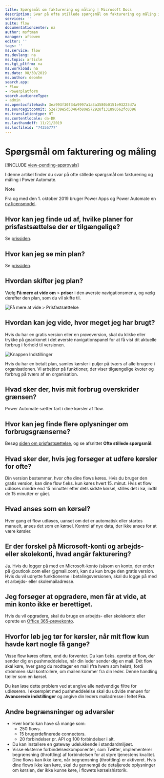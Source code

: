 ```yaml
---
title: Spørgsmål om fakturering og måling | Microsoft Docs
description: Svar på ofte stillede spørgsmål om fakturering og måling i Power Automate
services: ''
suite: flow
documentationcenter: na
author: msftman
manager: aftowen
editor: ''
tags: ''
ms.service: flow
ms.devlang: na
ms.topic: article
ms.tgt_pltfrm: na
ms.workload: na
ms.date: 08/30/2019
ms.author: deonhe
search.app:
- Flow
- Powerplatform
search.audienceType:
- admin
ms.openlocfilehash: 3ea993f30f34a9997a1a3a3580b0151e93223d7a
ms.sourcegitcommit: 52e739e5d53464b80e572928f131890562fc0396
ms.translationtype: HT
ms.contentlocale: da-DK
ms.lasthandoff: 11/21/2019
ms.locfileid: "74356777"
---
```

# <a name="billing-and-metering-questions"></a>Spørgsmål om fakturering og måling
[!INCLUDE [view-pending-approvals](includes/cc-rebrand.md)]

I denne artikel finder du svar på ofte stillede spørgsmål om fakturering og måling i Power Automate.

>[!NOTE]
> Fra og med den 1. oktober 2019 bruger Power Apps og Power Automate en [ny licensmodel](https://docs.microsoft.com/power-platform/admin/powerapps-flow-licensing-faq). 

## <a name="where-can-i-find-out-what-pricing-plans-are-available"></a>Hvor kan jeg finde ud af, hvilke planer for prisfastsættelse der er tilgængelige?

Se [prissiden](https://flow.microsoft.com/pricing/).

## <a name="where-can-i-find-out-what-my-plan-is"></a>Hvor kan jeg se min plan?

Se [prissiden](https://flow.microsoft.com/pricing/).

## <a name="how-do-i-switch-plans"></a>Hvordan skifter jeg plan?

Vælg **Få mere at vide om** > **priser** i den øverste navigationsmenu, og vælg derefter den plan, som du vil skifte til.

![Få mere at vide > Prisfastsættelse](./media/billing-questions/learn-pricing.png)

## <a name="how-do-i-know-how-much-ive-used"></a>Hvordan kan jeg vide, hvor meget jeg har brugt?

Hvis du har en gratis version eller en prøveversion, skal du klikke eller trykke på gearikonet i det øverste navigationspanel for at få vist dit aktuelle forbrug i forhold til versionen. 

![Knappen Indstillinger](./media/billing-questions/settings.png)

Hvis du har en betalt plan, samles kørsler i puljer på tværs af alle brugere i organisationen. Vi arbejder på funktioner, der viser tilgængelige kvoter og forbrug på tværs af en organisation.

## <a name="what-happens-if-my-usage-exceeds-the-limits"></a>Hvad sker der, hvis mit forbrug overskrider grænsen?

Power Automate sætter fart i dine kørsler af flow.

## <a name="where-can-i-find-more-information-regarding-the-usage-limits"></a>Hvor kan jeg finde flere oplysninger om forbrugsgrænserne?

Besøg [siden om prisfastsættelse](https://flow.microsoft.com/pricing/), og se afsnittet **Ofte stillede spørgsmål**.

## <a name="what-happens-if-i-try-to-execute-runs-too-frequently"></a>Hvad sker der, hvis jeg forsøger at udføre kørsler for ofte?

Din version bestemmer, hvor ofte dine flows køres. Hvis du bruger den gratis version, kan dine flow f.eks. kun køres hvert 15. minut. Hvis et flow udløses mindre end 15 minutter efter dets sidste kørsel, stilles det i kø, indtil de 15 minutter er gået.

## <a name="what-counts-as-a-run"></a>Hvad anses som en kørsel?

Hver gang et flow udløses, uanset om det er automatisk eller startes manuelt, anses det som en kørsel. Kontrol af nye data, der ikke anses for at være kørsler.

## <a name="are-there-differences-between-microsoft-accounts-and-work-or-school-accounts-for-billing"></a>Er der forskel på Microsoft-konti og arbejds- eller skolekonti, hvad angår fakturering?

Ja. Hvis du logger på med en Microsoft-konto (såsom en konto, der ender på @outlook.com eller @gmail.com), kan du kun bruge den gratis version. Hvis du vil udnytte funktionerne i betalingsversionen, skal du logge på med et arbejds- eller skolemailadresse.

## <a name="im-trying-to-upgrade-but-im-told-my-account-isnt-eligible"></a>Jeg forsøger at opgradere, men får at vide, at min konto ikke er berettiget.

Hvis du vil opgradere, skal du bruge en arbejds- eller skolekonto eller oprette en [Office 365-prøvekonto](https://powerbi.microsoft.com/documentation/powerbi-admin-signing-up-for-power-bi-with-a-new-office-365-trial/).

## <a name="why-did-i-run-out-of-runs-when-my-flow-only-ran-a-few-times"></a>Hvorfor løb jeg tør for kørsler, når mit flow kun havde kørt nogle få gange?

Visse flow køres oftere, end du forventer. Du kan f.eks. oprette et flow, der sender dig en pushmeddelelse, når din leder sender dig en mail. Dét flow skal køre, hver gang du modtager en mail (fra hvem som helst), fordi strømmen skal kontrollere, om mailen kommer fra din leder. Denne handling tæller som en kørsel.

Du kan løse dette problem ved at angive alle nødvendige filtre for udløseren. I eksemplet med pushmeddelelse skal du udvide menuen for **Avancerede indstillinger** og angive din leders mailadresse i feltet **Fra**.

## <a name="other-limits-and-caveats"></a>Andre begrænsninger og advarsler

* Hver konto kan have så mange som:
  * 250 flows.
  * 15 brugerdefinerede connectors.
  * 20 forbindelser pr. API og 100 forbindelser i alt.
* Du kan installere en gateway udelukkende i standardmiljøet.
* Visse eksterne forbindelseskomponenter, som Twitter, implementerer begrænsning (throttling) af forbindelsen for at styre tjenestens kvalitet. Dine flows kan ikke køre, når begrænsning (throttling) er aktiveret. Hvis dine flows ikke kan køre, skal du gennemgå de detaljerede oplysninger om kørslen, der ikke kunne køre, i flowets kørselshistorik.
